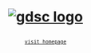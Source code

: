 <div align="center">

<h1>
<a href="https://www.gdsc-skhu.com/">

![gdsc logo](https://github.com/GDSC-at-SKHU/.github/blob/main/assets/GDSC%20SKHU%20LOGO%20-%20rectangle.png)


</a>
</p>
</h1>

<small>

[`visit homepage`](https://www.gdsc-skhu.com/)

</small>

</div>
